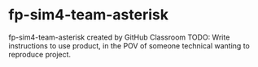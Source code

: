 # fp-sim4-team-asterisk
fp-sim4-team-asterisk created by GitHub Classroom
TODO: Write instructions to use product, in the POV of someone technical wanting to reproduce project.
